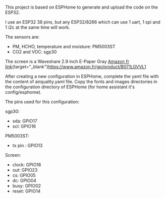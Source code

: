 This project is based on ESPHome to generate and upload the code on the ESP32.

I use an ESP32 38 pins, but any ESP32/8266 which can use 1 uart, 1 spi and 1 i2c at the same time will work.

The sensors are:
- PM, HCHO, temperature and moisture: PM5003ST
- CO2 and VOC: sgp30

The screen is a Waveshare 2.9 inch E-Paper Gray [Amazon fr link](https://www.amazon.fr/gp/product/B071LGVVL1){target="_blank"}https://www.amazon.fr/gp/product/B071LGVVL1

After creating a new configuration in ESPHome, complete the yaml file with the content of airquality.yaml file. Copy the fonts and images directories in the configuration directory of ESPHome (for home assistant it's config/esphome).

The pins used for this configuration:

sgp30:
- sda: GPIO17
- scl: GPIO16

PM5003ST:
- tx pin : GPIO13

Screen:
- clock: GPIO18
- out: GPIO23
- cs: GPIO05
- dc: GPIO04
- busy: GPIO02
- reset: GPIO14
